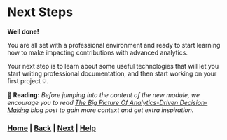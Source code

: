 # Next Steps

**Well done!**

You are all set with a professional environment and ready to start
learning how to make impacting contributions with advanced analytics.

Your next step is to learn about some useful technologies that will
let you start writing professional documentation, and then start working
on your first project 💡.

📖 **Reading:**
*Before jumping into the content of the new module, we encourage you to 
read [The Big Picture Of Analytics-Driven Decision-Making][analytics-driven]
blog post to gain more context and get extra inspiration.*

[analytics-driven]: https://www.mipwise.com/blogs/analytics-driven-decision-making

### [Home][home] | [Back][back] | [Next][next] | [Help][help]

[home]: ../../README.md
[back]: ../7_setting_up_mip_go/README.md
[next]: ../../2_documentation/README.md
[help]: ../../0_help/README.md